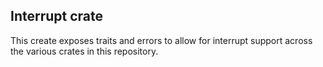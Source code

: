 ## Interrupt crate

This create exposes traits and errors to allow for interrupt support across
the various crates in this repository.
